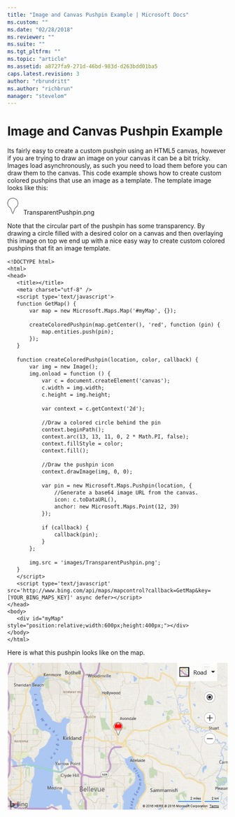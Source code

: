 ```yaml
---
title: "Image and Canvas Pushpin Example | Microsoft Docs"
ms.custom: ""
ms.date: "02/28/2018"
ms.reviewer: ""
ms.suite: ""
ms.tgt_pltfrm: ""
ms.topic: "article"
ms.assetid: a8727fa9-271d-46bd-983d-d263bdd01ba5
caps.latest.revision: 3
author: "rbrundritt"
ms.author: "richbrun"
manager: "stevelom"
---
```

# Image and Canvas Pushpin Example
Its fairly easy to create a custom pushpin using an HTML5 canvas, however if you are trying to draw an image on your canvas it can be a bit tricky. Images load asynchronously, as such you need to load them before you can draw them to the canvas. This code example shows how to create custom colored pushpins that use an image as a template. The template image looks like this:

![BMV8_TemplateImagePushpin](../v8-web-control/media/bmv8-templateimagepushpin.png) &nbsp; TransparentPushpin.png

Note that the circular part of the pushpin has some transparency. By drawing a circle filled with a desired color on a canvas and then overlaying this image on top we end up with a nice easy way to create custom colored pushpins that fit an image template.

 ```
<!DOCTYPE html>
<html>
<head>
    <title></title>
    <meta charset="utf-8" />
	<script type='text/javascript'>
    function GetMap() {
        var map = new Microsoft.Maps.Map('#myMap', {});

        createColoredPushpin(map.getCenter(), 'red', function (pin) {
            map.entities.push(pin);
        });        
    }

    function createColoredPushpin(location, color, callback) {
        var img = new Image();
        img.onload = function () {
            var c = document.createElement('canvas');
            c.width = img.width;
            c.height = img.height;

            var context = c.getContext('2d');

            //Draw a colored circle behind the pin
            context.beginPath();
            context.arc(13, 13, 11, 0, 2 * Math.PI, false);
            context.fillStyle = color;
            context.fill();

            //Draw the pushpin icon
            context.drawImage(img, 0, 0);

            var pin = new Microsoft.Maps.Pushpin(location, {
                //Generate a base64 image URL from the canvas.
                icon: c.toDataURL(),
                anchor: new Microsoft.Maps.Point(12, 39)
            });

            if (callback) {
                callback(pin);
            }
        };

        img.src = 'images/TransparentPushpin.png';
    }
    </script>
    <script type='text/javascript' src='http://www.bing.com/api/maps/mapcontrol?callback=GetMap&key=[YOUR_BING_MAPS_KEY]' async defer></script>
</head>
<body>
    <div id="myMap" style="position:relative;width:600px;height:400px;"></div>
</body>
</html>
```

Here is what this pushpin looks like on the map.

![BMV8_ImageCanvasPushpinExample](../v8-web-control/media/bmv8-imagecanvaspushpinexample.png)
